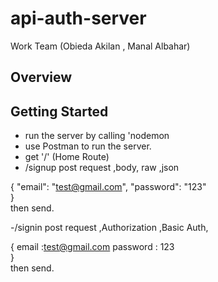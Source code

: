 # api-auth-server
Work Team (Obieda Akilan , Manal Albahar)

## Overview

## Getting Started

- run the server by calling 'nodemon
- use Postman to run the server.
- get '/' (Home Route)
- /signup post request ,body, raw ,json 

{
"email": "test@gmail.com",
"password": "123"  
}  
then send.

-/signin post request ,Authorization ,Basic Auth, 

{
email :test@gmail.com
password : 123  
}  
then send.
